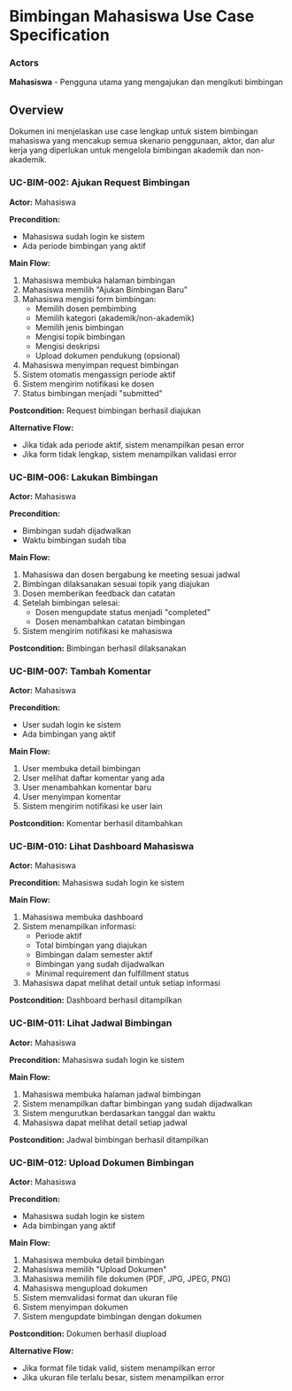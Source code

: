 # Bimbingan Mahasiswa Use Case Specification

### Actors
**Mahasiswa** - Pengguna utama yang mengajukan dan mengikuti bimbingan

## Overview

Dokumen ini menjelaskan use case lengkap untuk sistem bimbingan mahasiswa yang mencakup semua skenario penggunaan, aktor, dan alur kerja yang diperlukan untuk mengelola bimbingan akademik dan non-akademik.

### UC-BIM-002: Ajukan Request Bimbingan

**Actor:** Mahasiswa

**Precondition:** 
- Mahasiswa sudah login ke sistem
- Ada periode bimbingan yang aktif

**Main Flow:**
1. Mahasiswa membuka halaman bimbingan
2. Mahasiswa memilih "Ajukan Bimbingan Baru"
3. Mahasiswa mengisi form bimbingan:
   - Memilih dosen pembimbing
   - Memilih kategori (akademik/non-akademik)
   - Memilih jenis bimbingan
   - Mengisi topik bimbingan
   - Mengisi deskripsi
   - Upload dokumen pendukung (opsional)
4. Mahasiswa menyimpan request bimbingan
5. Sistem otomatis mengassign periode aktif
6. Sistem mengirim notifikasi ke dosen
7. Status bimbingan menjadi "submitted"

**Postcondition:** Request bimbingan berhasil diajukan

**Alternative Flow:**
- Jika tidak ada periode aktif, sistem menampilkan pesan error
- Jika form tidak lengkap, sistem menampilkan validasi error

### UC-BIM-006: Lakukan Bimbingan

**Actor:** Mahasiswa

**Precondition:** 
- Bimbingan sudah dijadwalkan
- Waktu bimbingan sudah tiba

**Main Flow:**
1. Mahasiswa dan dosen bergabung ke meeting sesuai jadwal
2. Bimbingan dilaksanakan sesuai topik yang diajukan
3. Dosen memberikan feedback dan catatan
4. Setelah bimbingan selesai:
   - Dosen mengupdate status menjadi "completed"
   - Dosen menambahkan catatan bimbingan
5. Sistem mengirim notifikasi ke mahasiswa

**Postcondition:** Bimbingan berhasil dilaksanakan

### UC-BIM-007: Tambah Komentar

**Actor:** Mahasiswa

**Precondition:** 
- User sudah login ke sistem
- Ada bimbingan yang aktif

**Main Flow:**
1. User membuka detail bimbingan
2. User melihat daftar komentar yang ada
3. User menambahkan komentar baru
4. User menyimpan komentar
5. Sistem mengirim notifikasi ke user lain

**Postcondition:** Komentar berhasil ditambahkan

### UC-BIM-010: Lihat Dashboard Mahasiswa

**Actor:** Mahasiswa

**Precondition:** Mahasiswa sudah login ke sistem

**Main Flow:**
1. Mahasiswa membuka dashboard
2. Sistem menampilkan informasi:
   - Periode aktif
   - Total bimbingan yang diajukan
   - Bimbingan dalam semester aktif
   - Bimbingan yang sudah dijadwalkan
   - Minimal requirement dan fulfillment status
3. Mahasiswa dapat melihat detail untuk setiap informasi

**Postcondition:** Dashboard berhasil ditampilkan

### UC-BIM-011: Lihat Jadwal Bimbingan

**Actor:** Mahasiswa

**Precondition:** Mahasiswa sudah login ke sistem

**Main Flow:**
1. Mahasiswa membuka halaman jadwal bimbingan
2. Sistem menampilkan daftar bimbingan yang sudah dijadwalkan
3. Sistem mengurutkan berdasarkan tanggal dan waktu
4. Mahasiswa dapat melihat detail setiap jadwal

**Postcondition:** Jadwal bimbingan berhasil ditampilkan

### UC-BIM-012: Upload Dokumen Bimbingan

**Actor:** Mahasiswa

**Precondition:** 
- Mahasiswa sudah login ke sistem
- Ada bimbingan yang aktif

**Main Flow:**
1. Mahasiswa membuka detail bimbingan
2. Mahasiswa memilih "Upload Dokumen"
3. Mahasiswa memilih file dokumen (PDF, JPG, JPEG, PNG)
4. Mahasiswa mengupload dokumen
5. Sistem memvalidasi format dan ukuran file
6. Sistem menyimpan dokumen
7. Sistem mengupdate bimbingan dengan dokumen

**Postcondition:** Dokumen berhasil diupload

**Alternative Flow:**
- Jika format file tidak valid, sistem menampilkan error
- Jika ukuran file terlalu besar, sistem menampilkan error